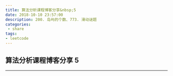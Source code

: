 ```yaml
---
title: 算法分析课程博客分享&nbsp;5
date: 2018-10-10 23:57:00
description: 200. 岛屿的个数、773. 滑动谜题
categories:
 - share
tags: 
- leetcode
---
```


## 算法分析课程博客分享&nbsp;5

----------

